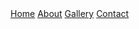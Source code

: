 <html>
  <head>
  <title></title>
  <link href="style.css" rel="stylesheet" type="text/css">
  </head>
  
  <body>

<div class="topnav">
  <a class="active" href="/website">Home</a>
  <a href="/about">About</a>
  <a href="/gallery">Gallery</a>
  <a href="/contact">Contact</a>
</div>
<img href="">
</body>
</html>
